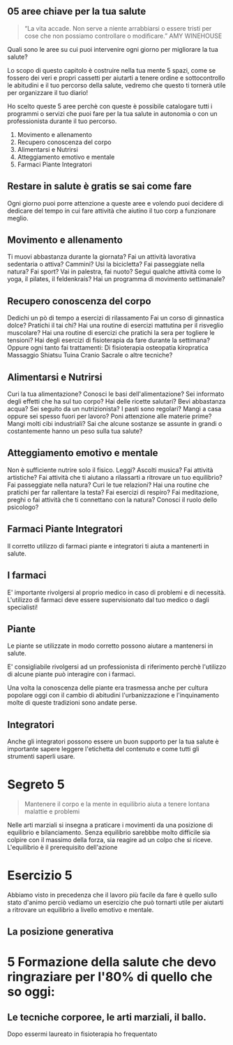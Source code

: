 
## 05 aree chiave per la tua salute

> “La vita accade. Non serve a niente arrabbiarsi o essere tristi per cose che non possiamo controllare o modificare.”
 >AMY WINEHOUSE

Quali sono le aree su cui puoi intervenire ogni giorno per migliorare la tua salute?

Lo scopo di questo capitolo è costruire nella tua mente 5 spazi, come se fossero dei veri e propri cassetti per aiutarti a tenere ordine e sottocontrollo le abitudini e il tuo percorso della salute, vedremo che questo ti tornerà utile per organizzare il tuo diario!

Ho scelto queste 5 aree perchè con queste è possibile catalogare tutti i programmi o servizi che puoi  fare per la tua salute in autonomia o con un professionista durante il tuo percorso.

 1. Movimento e allenamento
 2. Recupero conoscenza del corpo
 3. Alimentarsi e Nutrirsi
 4. Atteggiamento emotivo e mentale
 5. Farmaci Piante Integratori


## Restare in salute è gratis se sai come fare

Ogni giorno puoi porre attenzione a queste aree e volendo puoi decidere di dedicare del tempo in cui fare attività che aiutino il tuo corp a funzionare meglio.



## Movimento e allenamento

Ti muovi abbastanza durante la giornata?
Fai un attività lavorativa sedentaria o attiva?
Cammini? 
Usi la bicicletta?
Fai passeggiate nella natura?
Fai sport? 
Vai in palestra, fai nuoto?
Segui qualche attività come lo yoga, il pilates, il feldenkrais?
Hai un programma di movimento settimanale?

## Recupero conoscenza del corpo

Dedichi un pò di tempo a esercizi di rilassamento 
Fai un corso di ginnastica dolce? 
Pratichi il tai chi?
Hai una routine di esercizi mattutina per il risveglio muscolare? 
Hai una routine di esercizi che pratichi la sera per togliere le tensioni?
Hai degli esercizi di fisioterapia da fare durante la settimana?
Oppure ogni tanto fai trattamenti:
Di fisioterapia
osteopatia 
kiropratica
Massaggio
Shiatsu
Tuina 
Cranio Sacrale o altre tecniche?

## Alimentarsi e Nutrirsi

Curi la tua alimentazione? 
Conosci le basi dell'alimentazione?
Sei informato degli effetti che ha sul tuo corpo?
Hai delle ricette salutari?
Bevi abbastanza acqua? 
Sei seguito da un nutrizionista?
I pasti sono regolari?
Mangi a casa oppure sei spesso fuori per lavoro?
Poni attenzione alle materie prime?
Mangi molti cibi industriali?
Sai che alcune sostanze se assunte in grandi o costantemente hanno un peso sulla tua salute?

## Atteggiamento emotivo e mentale

Non è sufficiente nutrire solo il fisico.
Leggi? 
Ascolti musica?
Fai attività artistiche?
Fai attività che ti aiutano a rilassarti a ritrovare un tuo equilibrio?
Fai passeggiate nella natura?
Curi le tue relazioni? 
Hai una routine che pratichi per far rallentare la testa?
Fai esercizi di respiro?
Fai meditazione, preghi o fai attività che ti connettano con la natura? 
Conosci il ruolo dello psicologo?

## Farmaci Piante Integratori

Il corretto utilizzo di farmaci piante e integratori ti aiuta a mantenerti in salute.

## I farmaci

E' importante rivolgersi al proprio medico in caso di problemi e di necessità. L'utilizzo di farmaci deve essere supervisionato dal tuo medico o dagli specialisti!

## Piante

Le piante se utilizzate in modo corretto possono aiutare a mantenersi in salute.

E' consigliabile rivolgersi ad un professionista di riferimento perchè l'utilizzo di alcune piante può interagire con i farmaci.

Una volta la conoscenza delle piante era trasmessa anche per cultura popolare oggi con il cambio di abitudini l'urbanizzazione e l'inquinamento molte di queste tradizioni sono andate perse.
 
## Integratori

Anche gli integratori possono essere un buon supporto per la tua salute è importante sapere leggere l'etichetta del contenuto e come tutti gli strumenti saperli usare.

# Segreto 5

> Mantenere il corpo e la mente in equilibrio aiuta a tenere lontana malattie e problemi

Nelle arti marziali si insegna a praticare i movimenti da una posizione di equilibrio e bilanciamento. Senza equilibrio sarebbbe molto difficile sia colpire con il massimo della forza, sia reagire ad un colpo che si riceve.
L'equilibrio è il prerequisito dell'azione

# Esercizio 5

Abbiamo visto in precedenza che il lavoro più facile da fare è quello sullo stato d'animo perciò vediamo un esercizio che può tornarti utile per aiutarti a ritrovare un equilibrio a livello emotivo e mentale.

## La posizione generativa



# 5 Formazione della salute che devo ringraziare per l'80% di quello che so oggi:

## Le tecniche corporee, le arti marziali, il ballo.

Dopo essermi laureato in fisioterapia ho frequentato 

<!--stackedit_data:
eyJoaXN0b3J5IjpbLTIyNzk3NDQ1NCw2MDYwNjY2NTksLTM2Mj
cwNzQyNSwtMzU2MTc2NDMyLC0xOTY3MDYxMDQxLDkwOTEzMDQ1
LC0xNzk2MzQxNjcsMTA0NTc2Njc2MiwxMjIyMTg5NDYzXX0=
-->